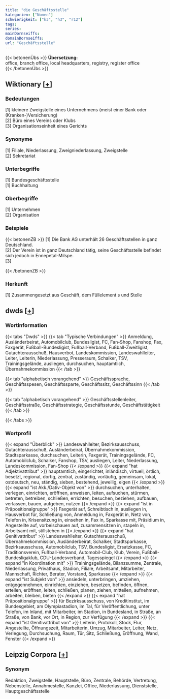 ```yaml
---
title: "die Geschäftsstelle"
kategorien: ["Nomen"]
schwierigkeit: ["k3", "h3", "r12"]
tags:
series:
mainDornseiffs:
domainDornseiffs:
url: "Geschäftsstelle"
---
```


{{< betonenÜbs >}}
**Übersetzung:**  
office, branch office, local headquarters, registry, register office  
{{< /betonenÜbs >}}

## Wiktionary [[+](https://de.wiktionary.org/wiki/Geschäftsstelle)]

### Bedeutungen
[1] kleinere Zweigstelle eines Unternehmens (meist einer Bank oder (Kranken-)Versicherung)  
[2] Büro eines Vereins oder Klubs  
[3] Organisationseinheit eines Gerichts  

### Synonyme
[1] Filiale, Niederlassung, Zweigniederlassung, Zweigstelle  
[2] Sekretariat  

### Unterbegriffe
[1] Bundesgeschäftsstelle  
[1] Buchhaltung  

### Oberbegriffe
[1] Unternehmen  
[2] Organisation  

### Beispiele
{{< betonenZB >}}
[1] Die Bank AG unterhält 26 Geschäftsstellen in ganz Deutschland.  
[2] Der Verein ist in ganz Deutschland tätig, seine Geschäftsstelle befindet sich jedoch in Ennepetal-Milspe.  
[3]  

{{< /betonenZB >}}
### Herkunft
[1] Zusammengesetzt aus Geschäft, dem Füllelement s und Stelle  



## dwds [[+](https://www.dwds.de/wb/Geschäftsstelle)]

### Wortinformation
{{< tabs "Dwds" >}}
{{< tab "Typische Verbindungen" >}}
Anmeldung, Ausländerbeirat, Automobilclub, Bundesligist, FC, Fan-Shop, Fanshop, Fax, Faxgerät, Fußball-Bundesligist, Fußball-Verband, Fußball-Zweitligist, Gutachterausschuß, Hausverbot, Landeskommission, Landeswahlleiter, Leiter, Leiterin, Niederlassung, Presseraum, Schalker, TSV, Trainingsgelände, ausliegen, durchsuchen, hauptamtlich, Übernahmekommission
{{< /tab >}}

{{< tab "alphabetisch vorangehend" >}}
Geschäftssprache, Geschäftsspesen, Geschäftssparte, Geschäftssitz, Geschäftssinn
{{< /tab >}}

{{< tab "alphabetisch vorangehend" >}}
Geschäftsstellenleiter, Geschäftsstraße, Geschäftsstrategie, Geschäftsstunde, Geschäftstätigkeit
{{< /tab >}}

{{< /tabs >}}

### Wortprofil
{{< expand "Überblick" >}} Landeswahlleiter, Bezirksausschuss, Gutachterausschuß, Ausländerbeirat, Übernahmekommission, Stadtsparkasse, durchsuchen, Leiterin, Faxgerät, Trainingsgelände, FC, Automobilclub, Schalker, Fanshop, TSV, ausliegen, Leiter, Niederlassung, Landeskommission, Fan-Shop {{< /expand >}}
{{< expand "hat Adjektivattribut" >}} hauptamtlich, eingerichtet, inländisch, virtuell, örtlich, besetzt, regional, dortig, zentral, zuständig, vorläufig, gemeinsam, lokal, ostdeutsch, neu, ständig, sieben, bestehend, jeweilig, eigen {{< /expand >}}
{{< expand "ist Akk./Dativ-Objekt von" >}} durchsuchen, unterhalten, verlegen, einrichten, eröffnen, anweisen, leiten, aufsuchen, stürmen, betreten, betreiben, schließen, errichten, besuchen, beziehen, aufbauen, verlassen, bauen, aufgeben, nutzen {{< /expand >}}
{{< expand "ist in Präpositionalgruppe" >}} Faxgerät auf, Schreibtisch in, ausliegen in, Hausverbot für, Schließung von, Anmeldung in, Faxgerät in, Netz von, Telefon in, Krisensitzung in, einsehen in, Fax in, Sparkasse mit, Präsidium in, Angestellte auf, vorbeischauen auf, zusammensitzen in, stapeln in, Arbeitsamt mit, stillstehen in {{< /expand >}}
{{< expand "hat Genitivattribut" >}} Landeswahlleiter, Gutachterausschuß, Übernahmekommission, Ausländerbeirat, Schalker, Stadtsparkasse, Bezirksausschuss, Automobilclub, TSV, Bundesligist, Ersatzkasse, FC, Traditionsverein, Fußball-Verband, Automobil-Club, Klub, Verein, Fußball-Bundesligaklub, CDU-Landesverband, Tagesspiegel {{< /expand >}}
{{< expand "in Koordination mit" >}} Trainingsgelände, Bilanzsumme, Zentrale, Niederlassung, Privathaus, Stadion, Filiale, Arbeitsamt, Mitarbeiter, Mannschaft, Richter, Berater, Vorstand, Sparkasse {{< /expand >}}
{{< expand "ist Subjekt von" >}} ansiedeln, unterbringen, umziehen, entgegennehmen, einrichten, einziehen, besetzen, befinden, öffnen, erteilen, eröffnen, leiten, schließen, planen, ziehen, mitteilen, aufnehmen, arbeiten, bleiben, bieten {{< /expand >}}
{{< expand "hat Präpositionalgruppe" >}} für Bezirksausschuss, von Kreditinstitut, im Bundesgebiet, am Olympiastadion, im Tal, für Veröffentlichung, unter Telefon, im Inland, mit Mitarbeiter, im Stadion, in Bundesland, in Straße, an Straße, von Bank, vor Ort, in Region, zur Verfügung {{< /expand >}}
{{< expand "ist Genitivattribut von" >}} Leiterin, Protokoll, Stock, Flur, Angestellte, Öffnungszeit, Mitarbeiterin, Umzug, Mitarbeiter, Leiter, Netz, Verlegung, Durchsuchung, Raum, Tür, Sitz, Schließung, Eröffnung, Wand, Fenster {{< /expand >}}

## Leipzig Corpora [[+](https://corpora.uni-leipzig.de/en/res?word=Geschäftsstelle&corpusId=deu_newscrawl-public_2018)]


### Synonym
Redaktion, Zweigstelle, Hauptstelle, Büro, Zentrale, Behörde, Vertretung, Nebenstelle, Annahmestelle, Kanzlei, Office, Niederlassung, Dienststelle, Hauptgeschäftsstelle

